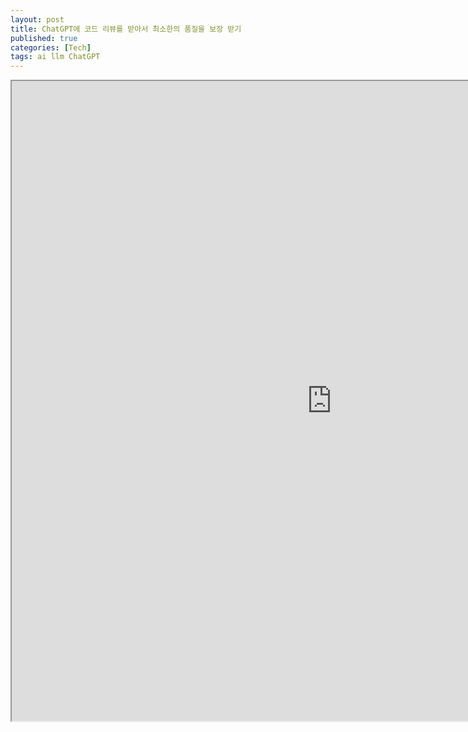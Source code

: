 ```yaml
---
layout: post
title: ChatGPT에 코드 리뷰를 받아서 최소한의 품질을 보장 받기
published: true
categories: [Tech]
tags: ai llm ChatGPT
---
```

<iframe width="1024" height="1024" src="https://docs.google.com/document/d/e/2PACX-1vSAJE1DMN1uZ7ulstFvxYjnHleds7rkJrDztalbPQLpluwlMMRv7beWAxwpFylmtSX6PpbBp-hqdEl_/pub?embedded=true"></iframe>    
    
